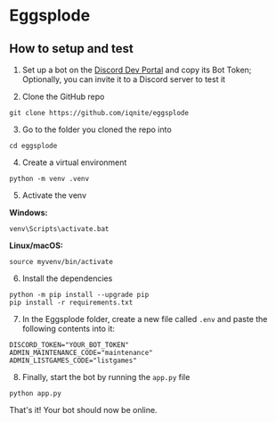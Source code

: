 # Eggsplode

## How to setup and test

1. Set up a bot on the [Discord Dev Portal](https://discord.dev) and copy its Bot Token; Optionally, you can invite it to a Discord server to test it

2. Clone the GitHub repo
```
git clone https://github.com/iqnite/eggsplode
```

3. Go to the folder you cloned the repo into
```
cd eggsplode
```

4. Create a virtual environment
```
python -m venv .venv
```

5. Activate the venv

**Windows:**
```
venv\Scripts\activate.bat
```

**Linux/macOS:**
```
source myvenv/bin/activate
```

6. Install the dependencies
```
python -m pip install --upgrade pip
pip install -r requirements.txt
```
  
7. In the Eggsplode folder, create a new file called `.env` and paste the following contents into it:
```
DISCORD_TOKEN="YOUR_BOT_TOKEN"
ADMIN_MAINTENANCE_CODE="maintenance"
ADMIN_LISTGAMES_CODE="listgames"
```

8. Finally, start the bot by running the `app.py` file
```
python app.py
```

That's it! Your bot should now be online.
